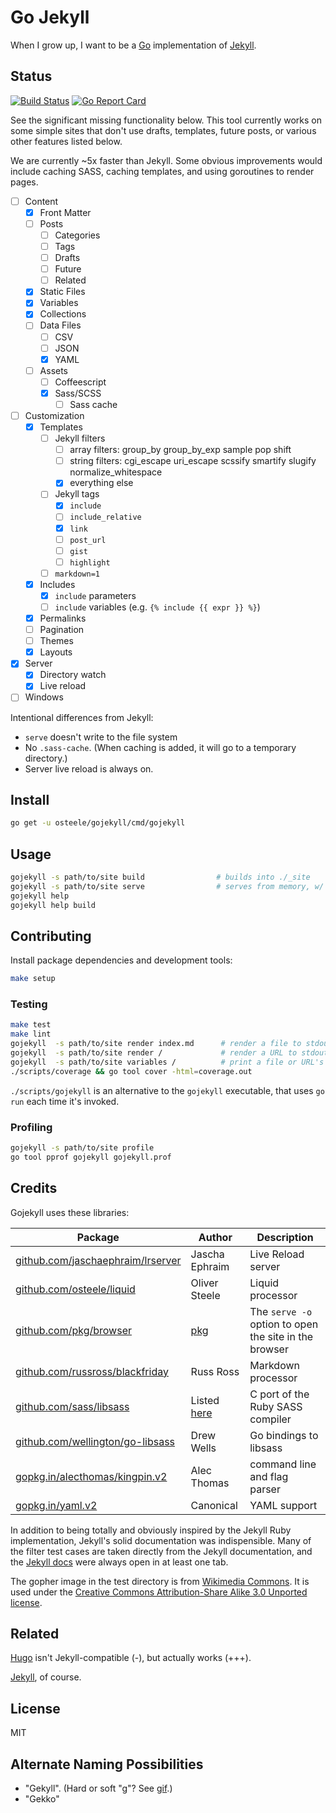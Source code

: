 # Go Jekyll

When I grow up, I want to be a [Go](https://golang.org) implementation of [Jekyll](https://jekyllrb.com).

## Status
[![Build Status](https://travis-ci.org/osteele/gojekyll.svg?branch=master)](https://travis-ci.org/osteele/gojekyll)
[![Go Report Card](https://goreportcard.com/badge/github.com/osteele/gojekyll)](https://goreportcard.com/report/github.com/osteele/gojekyll)

See the significant missing functionality below. This tool currently works on some simple sites that don't use drafts, templates, future posts, or various other features listed below.

We are currently ~5x faster than Jekyll. Some obvious improvements would include caching SASS, caching templates, and using goroutines to render pages.

- [ ] Content
  - [x] Front Matter
  - [ ] Posts
    - [ ] Categories
    - [ ] Tags
    - [ ] Drafts
    - [ ] Future
    - [ ] Related
  - [x] Static Files
  - [x] Variables
  - [x] Collections
  - [ ] Data Files
    - [ ] CSV
    - [ ] JSON
    - [x] YAML
  - [ ] Assets
    - [ ] Coffeescript
    - [x] Sass/SCSS
      - [ ] Sass cache
- [ ] Customization
  - [x] Templates
    - [ ] Jekyll filters
      - [ ] array filters: group_by group_by_exp sample pop shift
      - [ ] string filters: cgi_escape uri_escape scssify smartify slugify normalize_whitespace
      - [x] everything else
    - [ ] Jekyll tags
      - [x] `include`
      - [ ] `include_relative`
      - [x] `link`
      - [ ] `post_url`
      - [ ] `gist`
      - [ ] `highlight`
    - [ ] `markdown=1`
  - [x] Includes
      - [x] `include` parameters
      - [ ] `include` variables (e.g. `{% include {{ expr }} %}`)
  - [x] Permalinks
  - [ ] Pagination
  - [ ] Themes
  - [x] Layouts
- [x] Server
  - [x] Directory watch
  - [x] Live reload
- [ ] Windows

Intentional differences from Jekyll:

- `serve` doesn't write to the file system
- No `.sass-cache`. (When caching is added, it will go to a temporary directory.)
- Server live reload is always on.

## Install

```bash
go get -u osteele/gojekyll/cmd/gojekyll
```

## Usage

```bash
gojekyll -s path/to/site build                # builds into ./_site
gojekyll -s path/to/site serve                # serves from memory, w/ live reload
gojekyll help
gojekyll help build
```

## Contributing

Install package dependencies and development tools:

```bash
make setup
```

### Testing

```bash
make test
make lint
gojekyll  -s path/to/site render index.md      # render a file to stdout
gojekyll  -s path/to/site render /             # render a URL to stdout
gojekyll  -s path/to/site variables /          # print a file or URL's variables
./scripts/coverage && go tool cover -html=coverage.out
```

`./scripts/gojekyll` is an alternative to the `gojekyll` executable, that uses `go run` each time it's invoked.

### Profiling

```bash
gojekyll -s path/to/site profile
go tool pprof gojekyll gojekyll.prof
```

## Credits

Gojekyll uses these libraries:

| Package | Author | Description |
| --- | --- | --- |
| [github.com/jaschaephraim/lrserver](https://github.com/jaschaephraim/lrserver) | Jascha Ephraim | Live Reload server |
| [github.com/osteele/liquid](https://github.com/osteele/liquid) | Oliver Steele | Liquid processor |
| [github.com/pkg/browser](https://github.com/pkg/browser) | [pkg](https://github.com/pkg) | The `serve -o` option to open the site in the browser |
| [github.com/russross/blackfriday](https://github.com/russross/blackfriday) | Russ Ross | Markdown processor |
| [github.com/sass/libsass](https://github.com/sass/libsass) | Listed [here](https://https://github.com/sass/libsass) | C port of the Ruby SASS compiler |
| [github.com/wellington/go-libsass](https://github.com/wellington/go-libsass) | Drew Wells | Go bindings to libsass |
| [gopkg.in/alecthomas/kingpin.v2](https://github.com/alecthomas/kingpin)  | Alec Thomas | command line and flag parser |
| [gopkg.in/yaml.v2](https://github.com/go-yaml) | Canonical | YAML support |

In addition to being totally and obviously inspired by the Jekyll Ruby implementation, Jekyll's solid documentation was indispensible. Many of the filter test cases are taken directly from the Jekyll documentation, and the [Jekyll docs](https://jekyllrb.com/docs/home/) were always open in at least one tab.

The gopher image in the test directory is from [Wikimedia Commons](https://commons.wikimedia.org/wiki/File:Gophercolor.jpg). It is used under the [Creative Commons Attribution-Share Alike 3.0 Unported license](https://creativecommons.org/licenses/by-sa/3.0/deed.en).

## Related

[Hugo](https://gohugo.io) isn't Jekyll-compatible (-), but actually works (+++).

[Jekyll](https://jekyllrb.com), of course.

## License

MIT

## Alternate Naming Possibilities

* "Gekyll". (Hard or soft "g"? See [gif](https://en.wikipedia.org/wiki/GIF#Pronunciation_of_GIF).)
* "Gekko"

